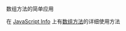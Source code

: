 数组方法的简单应用

在 [JavaScript Info](javascript.info) 上有[数组方法](https://javascript.info/array-methods)的详细使用方法